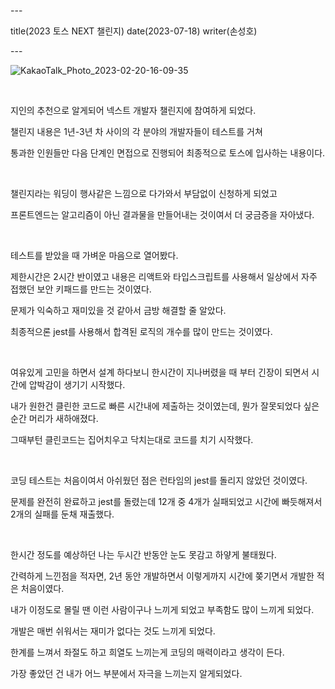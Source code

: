 \---

title(2023 토스 NEXT 챌린지) date(2023-07-18) writer(손성호)

\---

![KakaoTalk_Photo_2023-02-20-16-09-35](https://dev-hand.github.io/blog/images/IMG_1166.jpeg)

<br/>

지인의 추천으로 알게되어 넥스트 개발자 챌린지에 참여하게 되었다.

챌린지 내용은 1년-3년 차 사이의 각 분야의 개발자들이 테스트를 거쳐

통과한 인원들만 다음 단계인 면접으로 진행되어 최종적으로 토스에 입사하는 내용이다.

<br/>

챌린지라는 워딩이 행사같은 느낌으로 다가와서 부담없이 신청하게 되었고

프론트엔드는 알고리즘이 아닌 결과물을 만들어내는 것이여서 더 궁금증을 자아냈다.

<br/>

테스트를 받았을 때 가벼운 마음으로 열어봤다.

제한시간은 2시간 반이였고 내용은 리액트와 타입스크립트를 사용해서 일상에서 자주 접했던 보안 키패드를 만드는 것이였다.

문제가 익숙하고 재미있을 것 같아서 금방 해결할 줄 알았다.

최종적으론 jest를 사용해서 합격된 로직의 개수를 많이 만드는 것이였다.

<br/>

여유있게 고민을 하면서 설계 하다보니 한시간이 지나버렸을 때 부터 긴장이 되면서 시간에 압박감이 생기기 시작했다.

내가 원한건 클린한 코드로 빠른 시간내에 제출하는 것이였는데, 뭔가 잘못되었다 싶은 순간 머리가 새하애졌다.

그때부턴 클린코드는 집어치우고 닥치는대로 코드를 치기 시작했다.

<br/>

코딩 테스트는 처음이여서 아쉬웠던 점은 런타임의 jest를 돌리지 않았던 것이였다.

문제를 완전히 완료하고 jest를 돌렸는데 12개 중 4개가 실패되었고 시간에 빠듯해져서 2개의 실패를 둔채 재출했다.

<br/>

한시간 정도를 예상하던 나는 두시간 반동안 눈도 못감고 하얗게 불태웠다.

간력하게 느낀점을 적자면, 2년 동안 개발하면서 이렇게까지 시간에 쫒기면서 개발한 적은 처음이였다.

내가 이정도로 몰릴 땐 이런 사람이구나 느끼게 되었고 부족함도 많이 느끼게 되었다.

개발은 매번 쉬워서는 재미가 없다는 것도 느끼게 되었다.

한계를 느껴서 좌절도 하고 희열도 느끼는게 코딩의 매력이라고 생각이 든다.

가장 좋았던 건 내가 어느 부분에서 자극을 느끼는지 알게되었다.
